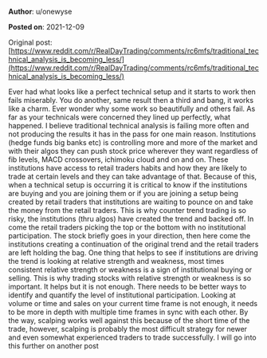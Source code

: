 **Author**: u/onewyse

**Posted on**: 2021-12-09

Original post: [https://www.reddit.com/r/RealDayTrading/comments/rc6mfs/traditional_technical_analysis_is_becoming_less/](https://www.reddit.com/r/RealDayTrading/comments/rc6mfs/traditional_technical_analysis_is_becoming_less/)

Ever had what looks like a perfect technical setup and it starts to work then fails miserably. You do another, same result then a third and bang, it works like a charm. Ever wonder why some work so beautifully and others fail. As far as your technicals were concerned they lined up perfectly, what happened. I believe traditional technical analysis is failing more often and not producing the results it has in the pass for one main reason. Institutions (hedge funds big banks etc) is controlling more and more of the market and with their algos they can push stock price wherever they want regardless of fib levels, MACD crossovers, ichimoku cloud and on and on. These institutions have access to retail traders habits and how they are likely to trade at certain levels and they can take advantage of that. Because of this, when a technical setup is occurring it is critical to know if the institutions are buying and you are joining them or if you are joining a setup being created by retail traders that institutions are waiting to pounce on and take the money from the retail traders.  This is why counter trend trading is so risky, the institutions (thru algos) have created the trend and backed off. In come the retail traders picking the top or the bottom with no institutional participation. The stock briefly goes in your direction, then here come the institutions creating a continuation of the original trend and the retail traders are left holding the bag. One thing that helps to see if institutions are driving the trend is looking at relative strength and weakness, most times consistent relative strength or weakness is a sign of institutional buying or selling. This is why trading stocks with relative strength or weakness is so important. It helps but it is not enough. There needs to be better ways to identify and  quantify the level of institutional participation. Looking at volume or time and sales on your current time frame is not enough, it needs to be more in depth with multiple time frames in sync with each other. By the way, scalping works well against this because of the short time of the trade, however, scalping is probably the most difficult strategy for newer and even somewhat experienced traders to  trade successfully.  I will go into this further on another post